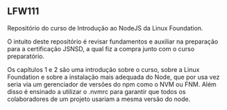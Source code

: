 ## LFW111

Repositório do curso de Introdução ao NodeJS da Linux Foundation.

O intuito deste repositório é revisar fundamentos e auxiliar na preparação para a certificação JSNSD, a qual fiz a compra junto com o curso preparatório.

Os capítulos 1 e 2 são uma introdução sobre o curso, sobre a Linux Foundation e sobre a instalação mais adequada do Node, que por usa vez seria via um gerenciador de versões do npm como o NVM ou FNM. Além disso é ensinado a utilizar o .nvmrc para garantir que todos os colaboradores de um projeto usariam a mesma versão do node.
